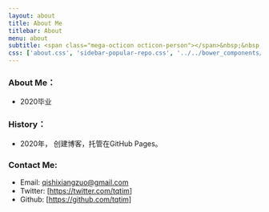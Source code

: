 ```yaml
---
layout: about
title: About Me
titlebar: About
menu: about
subtitle: <span class="mega-octicon octicon-person"></span>&nbsp;&nbsp;Something interesting about the blogger        
css: ['about.css', 'sidebar-popular-repo.css', '../../bower_components/flag-icon-css/css/flag-icon.min.css']
---
```

### About Me：
- 2020毕业




### History：

- 2020年， 创建博客，托管在GitHub Pages。



### Contact Me:
- Email: [qishixiangzuo@gmail.com]
- Twitter: [https://twitter.com/tqtim]
- Github: [https://github.com/tqtim]

[qishixiangzuo@gmail.com]: mailto:qishixiangzuo@gmail.com
[https://twitter.com/tqtim]: https://twitter.com/tqtim
[https://github.com/tqtim]:https://github.com/tqtim



